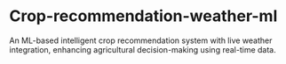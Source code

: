 # Crop-recommendation-weather-ml
An ML-based intelligent crop recommendation system with live weather integration, enhancing agricultural decision-making using real-time data.
